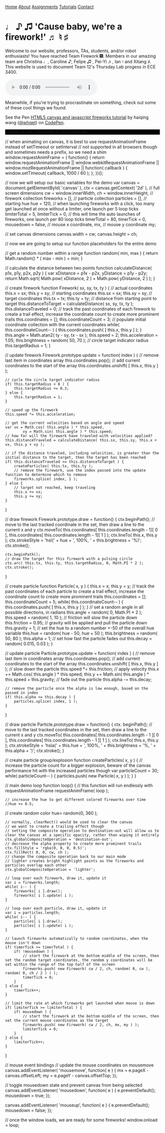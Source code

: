 <head>
<link rel="stylesheet" href="myStyles.css">
</head>

<div class="top-navbar">
  <a href="index.html" class="current">Home</a>
  <a href="about.html">About</a>
  <a href="assignments.html">Assignments</a>
  <a href="tutorials.html">Tutorials</a>
  <a href="contact.html">Contact</a>
</div>

# **♩ ♪ ♫ 'Cause baby, we're a firework!' ♬ ♮ ♯**
Welcome to our website, professors, TAs, students, and/or robot enthusiasts! You have reached Team Firework :fireworks:. Members in our amazing team are Christina ♩, Caroline ♪, Felipe ♫ , Pei-Yi ♬, Ian ♮ and Xitang ♯. This website is used to document Team 12's Thursday Lab progess in ECE 3400.

<audio src="audio/firework.mp3" loop="loop" controls controlsList="nodownload">
<p>Oh no! You can't hear our music.</p>
</audio>

Meanwhile, if you're trying to procrastinate on something, check out some of these cool things we found.
<p data-height="265" data-theme-id="0" data-slug-hash="Auzch" data-default-tab="js,result" data-user="whqet" data-embed-version="2" data-pen-title="HTML5 canvas and javascript fireworks tutorial" class="codepen">See the Pen <a href="https://codepen.io/whqet/pen/Auzch/">HTML5 canvas and javascript fireworks tutorial</a> by haiqing wang (<a href="https://codepen.io/whqet">@whqet</a>) on <a href="https://codepen.io">CodePen</a>.</p>
<script async src="https://production-assets.codepen.io/assets/embed/ei.js"></script>

<div style="background: #000; margin: 0;>
<canvas id="canvas" style="cursor: crosshair;display: block;">Canvas is not supported in your browser.</canvas>
</div>












// when animating on canvas, it is best to use requestAnimationFrame instead of setTimeout or setInterval
// not supported in all browsers though and sometimes needs a prefix, so we need a shim
window.requestAnimFrame = ( function() {
	return window.requestAnimationFrame ||
				window.webkitRequestAnimationFrame ||
				window.mozRequestAnimationFrame ||
				function( callback ) {
					window.setTimeout( callback, 1000 / 60 );
				};
})();

// now we will setup our basic variables for the demo
var canvas = document.getElementById( 'canvas' ),
		ctx = canvas.getContext( '2d' ),
		// full screen dimensions
		cw = window.innerWidth,
		ch = window.innerHeight,
		// firework collection
		fireworks = [],
		// particle collection
		particles = [],
		// starting hue
		hue = 120,
		// when launching fireworks with a click, too many get launched at once without a limiter, one launch per 5 loop ticks
		limiterTotal = 5,
		limiterTick = 0,
		// this will time the auto launches of fireworks, one launch per 80 loop ticks
		timerTotal = 80,
		timerTick = 0,
		mousedown = false,
		// mouse x coordinate,
		mx,
		// mouse y coordinate
		my;
		
// set canvas dimensions
canvas.width = cw;
canvas.height = ch;

// now we are going to setup our function placeholders for the entire demo

// get a random number within a range
function random( min, max ) {
	return Math.random() * ( max - min ) + min;
}

// calculate the distance between two points
function calculateDistance( p1x, p1y, p2x, p2y ) {
	var xDistance = p1x - p2x,
			yDistance = p1y - p2y;
	return Math.sqrt( Math.pow( xDistance, 2 ) + Math.pow( yDistance, 2 ) );
}

// create firework
function Firework( sx, sy, tx, ty ) {
	// actual coordinates
	this.x = sx;
	this.y = sy;
	// starting coordinates
	this.sx = sx;
	this.sy = sy;
	// target coordinates
	this.tx = tx;
	this.ty = ty;
	// distance from starting point to target
	this.distanceToTarget = calculateDistance( sx, sy, tx, ty );
	this.distanceTraveled = 0;
	// track the past coordinates of each firework to create a trail effect, increase the coordinate count to create more prominent trails
	this.coordinates = [];
	this.coordinateCount = 3;
	// populate initial coordinate collection with the current coordinates
	while( this.coordinateCount-- ) {
		this.coordinates.push( [ this.x, this.y ] );
	}
	this.angle = Math.atan2( ty - sy, tx - sx );
	this.speed = 2;
	this.acceleration = 1.05;
	this.brightness = random( 50, 70 );
	// circle target indicator radius
	this.targetRadius = 1;
}

// update firework
Firework.prototype.update = function( index ) {
	// remove last item in coordinates array
	this.coordinates.pop();
	// add current coordinates to the start of the array
	this.coordinates.unshift( [ this.x, this.y ] );
	
	// cycle the circle target indicator radius
	if( this.targetRadius < 8 ) {
		this.targetRadius += 0.3;
	} else {
		this.targetRadius = 1;
	}
	
	// speed up the firework
	this.speed *= this.acceleration;
	
	// get the current velocities based on angle and speed
	var vx = Math.cos( this.angle ) * this.speed,
			vy = Math.sin( this.angle ) * this.speed;
	// how far will the firework have traveled with velocities applied?
	this.distanceTraveled = calculateDistance( this.sx, this.sy, this.x + vx, this.y + vy );
	
	// if the distance traveled, including velocities, is greater than the initial distance to the target, then the target has been reached
	if( this.distanceTraveled >= this.distanceToTarget ) {
		createParticles( this.tx, this.ty );
		// remove the firework, use the index passed into the update function to determine which to remove
		fireworks.splice( index, 1 );
	} else {
		// target not reached, keep traveling
		this.x += vx;
		this.y += vy;
	}
}

// draw firework
Firework.prototype.draw = function() {
	ctx.beginPath();
	// move to the last tracked coordinate in the set, then draw a line to the current x and y
	ctx.moveTo( this.coordinates[ this.coordinates.length - 1][ 0 ], this.coordinates[ this.coordinates.length - 1][ 1 ] );
	ctx.lineTo( this.x, this.y );
	ctx.strokeStyle = 'hsl(' + hue + ', 100%, ' + this.brightness + '%)';
	ctx.stroke();
	
	ctx.beginPath();
	// draw the target for this firework with a pulsing circle
	ctx.arc( this.tx, this.ty, this.targetRadius, 0, Math.PI * 2 );
	ctx.stroke();
}

// create particle
function Particle( x, y ) {
	this.x = x;
	this.y = y;
	// track the past coordinates of each particle to create a trail effect, increase the coordinate count to create more prominent trails
	this.coordinates = [];
	this.coordinateCount = 5;
	while( this.coordinateCount-- ) {
		this.coordinates.push( [ this.x, this.y ] );
	}
	// set a random angle in all possible directions, in radians
	this.angle = random( 0, Math.PI * 2 );
	this.speed = random( 1, 10 );
	// friction will slow the particle down
	this.friction = 0.95;
	// gravity will be applied and pull the particle down
	this.gravity = 1;
	// set the hue to a random number +-50 of the overall hue variable
	this.hue = random( hue - 50, hue + 50 );
	this.brightness = random( 50, 80 );
	this.alpha = 1;
	// set how fast the particle fades out
	this.decay = random( 0.015, 0.03 );
}

// update particle
Particle.prototype.update = function( index ) {
	// remove last item in coordinates array
	this.coordinates.pop();
	// add current coordinates to the start of the array
	this.coordinates.unshift( [ this.x, this.y ] );
	// slow down the particle
	this.speed *= this.friction;
	// apply velocity
	this.x += Math.cos( this.angle ) * this.speed;
	this.y += Math.sin( this.angle ) * this.speed + this.gravity;
	// fade out the particle
	this.alpha -= this.decay;
	
	// remove the particle once the alpha is low enough, based on the passed in index
	if( this.alpha <= this.decay ) {
		particles.splice( index, 1 );
	}
}

// draw particle
Particle.prototype.draw = function() {
	ctx. beginPath();
	// move to the last tracked coordinates in the set, then draw a line to the current x and y
	ctx.moveTo( this.coordinates[ this.coordinates.length - 1 ][ 0 ], this.coordinates[ this.coordinates.length - 1 ][ 1 ] );
	ctx.lineTo( this.x, this.y );
	ctx.strokeStyle = 'hsla(' + this.hue + ', 100%, ' + this.brightness + '%, ' + this.alpha + ')';
	ctx.stroke();
}

// create particle group/explosion
function createParticles( x, y ) {
	// increase the particle count for a bigger explosion, beware of the canvas performance hit with the increased particles though
	var particleCount = 30;
	while( particleCount-- ) {
		particles.push( new Particle( x, y ) );
	}
}

// main demo loop
function loop() {
	// this function will run endlessly with requestAnimationFrame
	requestAnimFrame( loop );
	
	// increase the hue to get different colored fireworks over time
	//hue += 0.5;
  
  // create random color
  hue= random(0, 360 );
	
	// normally, clearRect() would be used to clear the canvas
	// we want to create a trailing effect though
	// setting the composite operation to destination-out will allow us to clear the canvas at a specific opacity, rather than wiping it entirely
	ctx.globalCompositeOperation = 'destination-out';
	// decrease the alpha property to create more prominent trails
	ctx.fillStyle = 'rgba(0, 0, 0, 0.5)';
	ctx.fillRect( 0, 0, cw, ch );
	// change the composite operation back to our main mode
	// lighter creates bright highlight points as the fireworks and particles overlap each other
	ctx.globalCompositeOperation = 'lighter';
	
	// loop over each firework, draw it, update it
	var i = fireworks.length;
	while( i-- ) {
		fireworks[ i ].draw();
		fireworks[ i ].update( i );
	}
	
	// loop over each particle, draw it, update it
	var i = particles.length;
	while( i-- ) {
		particles[ i ].draw();
		particles[ i ].update( i );
	}
	
	// launch fireworks automatically to random coordinates, when the mouse isn't down
	if( timerTick >= timerTotal ) {
		if( !mousedown ) {
			// start the firework at the bottom middle of the screen, then set the random target coordinates, the random y coordinates will be set within the range of the top half of the screen
			fireworks.push( new Firework( cw / 2, ch, random( 0, cw ), random( 0, ch / 2 ) ) );
			timerTick = 0;
		}
	} else {
		timerTick++;
	}
	
	// limit the rate at which fireworks get launched when mouse is down
	if( limiterTick >= limiterTotal ) {
		if( mousedown ) {
			// start the firework at the bottom middle of the screen, then set the current mouse coordinates as the target
			fireworks.push( new Firework( cw / 2, ch, mx, my ) );
			limiterTick = 0;
		}
	} else {
		limiterTick++;
	}
}

// mouse event bindings
// update the mouse coordinates on mousemove
canvas.addEventListener( 'mousemove', function( e ) {
	mx = e.pageX - canvas.offsetLeft;
	my = e.pageY - canvas.offsetTop;
});

// toggle mousedown state and prevent canvas from being selected
canvas.addEventListener( 'mousedown', function( e ) {
	e.preventDefault();
	mousedown = true;
});

canvas.addEventListener( 'mouseup', function( e ) {
	e.preventDefault();
	mousedown = false;
});

// once the window loads, we are ready for some fireworks!
window.onload = loop;

